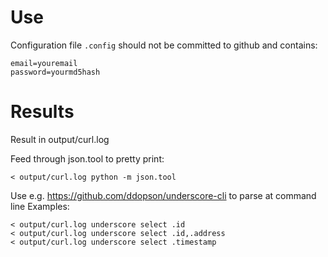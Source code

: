 # Use

Configuration file `.config` should not be committed to github and contains:

    email=youremail
    password=yourmd5hash

# Results

Result in output/curl.log

Feed through json.tool to pretty print: 

	< output/curl.log python -m json.tool

Use e.g. https://github.com/ddopson/underscore-cli to parse at command line
Examples: 

	< output/curl.log underscore select .id
	< output/curl.log underscore select .id,.address
	< output/curl.log underscore select .timestamp
